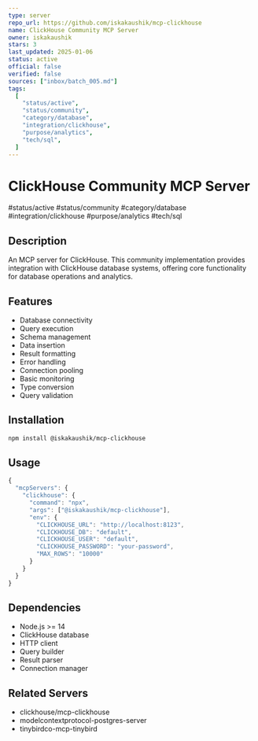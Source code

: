 ```yaml
---
type: server
repo_url: https://github.com/iskakaushik/mcp-clickhouse
name: ClickHouse Community MCP Server
owner: iskakaushik
stars: 3
last_updated: 2025-01-06
status: active
official: false
verified: false
sources: ["inbox/batch_005.md"]
tags:
  [
    "status/active",
    "status/community",
    "category/database",
    "integration/clickhouse",
    "purpose/analytics",
    "tech/sql",
  ]
---
```


# ClickHouse Community MCP Server

#status/active #status/community #category/database #integration/clickhouse #purpose/analytics #tech/sql

## Description

An MCP server for ClickHouse. This community implementation provides integration with ClickHouse database systems, offering core functionality for database operations and analytics.

## Features

- Database connectivity
- Query execution
- Schema management
- Data insertion
- Result formatting
- Error handling
- Connection pooling
- Basic monitoring
- Type conversion
- Query validation

## Installation

```bash
npm install @iskakaushik/mcp-clickhouse
```

## Usage

```javascript
{
  "mcpServers": {
    "clickhouse": {
      "command": "npx",
      "args": ["@iskakaushik/mcp-clickhouse"],
      "env": {
        "CLICKHOUSE_URL": "http://localhost:8123",
        "CLICKHOUSE_DB": "default",
        "CLICKHOUSE_USER": "default",
        "CLICKHOUSE_PASSWORD": "your-password",
        "MAX_ROWS": "10000"
      }
    }
  }
}
```

## Dependencies

- Node.js >= 14
- ClickHouse database
- HTTP client
- Query builder
- Result parser
- Connection manager

## Related Servers

- clickhouse/mcp-clickhouse
- modelcontextprotocol-postgres-server
- tinybirdco-mcp-tinybird
